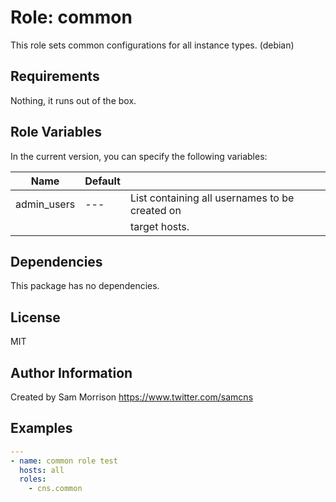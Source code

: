 Role: common
========

This role sets common configurations for all instance types. (debian)

Requirements
------------

Nothing, it runs out of the box.

Role Variables
--------------

In the current version, you can specify the following variables:

| Name               | Default |                                                    |
|--------------------|---------|----------------------------------------------------|
| admin_users        |   ---   | List containing all usernames to be created on     |
|                    |         | target hosts.                                      |


Dependencies
------------

This package has no dependencies.

License
-------

MIT

Author Information
------------------

Created by Sam Morrison
https://www.twitter.com/samcns

Examples
--------

```yaml
---
- name: common role test
  hosts: all
  roles:
    - cns.common
```
